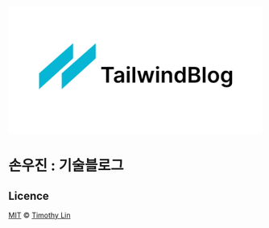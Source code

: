 ![tailwind-nextjs-banner](/public/static/images/twitter-card.png)

# 손우진 : 기술블로그


## Licence

[MIT](https://github.com/timlrx/tailwind-nextjs-starter-blog/blob/main/LICENSE) © [Timothy Lin](https://www.timlrx.com)

